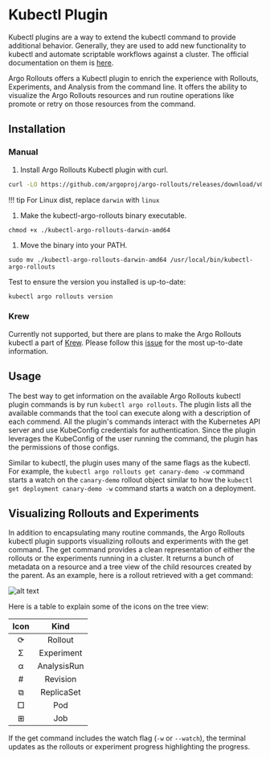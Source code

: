 # Kubectl Plugin
Kubectl plugins are a way to extend the kubectl command to provide additional behavior. Generally, they are used to add new functionality to kubectl and automate scriptable workflows against a cluster. The official documentation on them is [here](https://kubernetes.io/docs/tasks/extend-kubectl/kubectl-plugins/).

Argo Rollouts offers a Kubectl plugin to enrich the experience with Rollouts, Experiments, and Analysis from the command line. It offers the ability to visualize the Argo Rollouts resources and run routine operations like promote or retry on those resources from the command.

## Installation

### Manual
1. Install Argo Rollouts Kubectl plugin with curl.

```bash
curl -LO https://github.com/argoproj/argo-rollouts/releases/download/v0.6.0/kubectl-argo-rollouts-darwin-amd64
```

!!! tip 
    For Linux dist, replace `darwin` with `linux`

1. Make the kubectl-argo-rollouts binary executable.

```
chmod +x ./kubectl-argo-rollouts-darwin-amd64
```

1. Move the binary into your PATH.

```
sudo mv ./kubectl-argo-rollouts-darwin-amd64 /usr/local/bin/kubectl-argo-rollouts
```

Test to ensure the version you installed is up-to-date:

```
kubectl argo rollouts version
```

### Krew

Currently not supported, but there are plans to make the Argo Rollouts kubectl a part of [Krew](https://github.com/kubernetes-sigs/krew). Please follow this [issue](https://github.com/argoproj/argo-rollouts/issues/294) for the most up-to-date information.

## Usage
The best way to get information on the available Argo Rollouts kubectl plugin commands is by run `kubectl argo rollouts`. The plugin lists all the available commands that the tool can execute along with a description of each commend. All the plugin's commands interact with the Kubernetes API server and use KubeConfig credentials for authentication. Since the plugin leverages the KubeConfig of the user running the command, the plugin has the permissions of those configs. 

Similar to kubectl, the plugin uses many of the same flags as the kubectl. For example, the `kubectl argo rollouts get canary-demo -w` command starts a watch on the `canary-demo` rollout object similar to how the `kubectl get deployment canary-demo -w` command starts a watch on a deployment.

## Visualizing Rollouts and Experiments
In addition to encapsulating many routine commands, the Argo Rollouts kubectl plugin supports visualizing rollouts and experiments with the get command. The get command provides a clean representation of either the rollouts or the experiments running in a cluster. It returns a bunch of metadata on a resource and a tree view of the child resources created by the parent. As an example, here is a rollout retrieved with a get command:

![alt text](kubectl-plugin/kubectl-get-rollout.png)

Here is a table to explain some of the icons on the tree view:

| Icon | Kind |
|:----:|:-----------:|
| ⟳ | Rollout |
| Σ | Experiment |
| α | AnalysisRun |
| # | Revision |
| ⧉ | ReplicaSet |
| □ | Pod |
| ⊞ | Job |

If the get command includes the watch flag (`-w` or `--watch`), the terminal updates as the rollouts or experiment progress highlighting the progress.